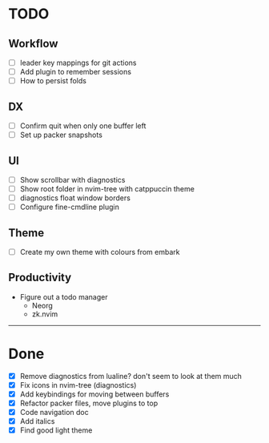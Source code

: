 # TODO

## Workflow
- [ ] leader key mappings for git actions
- [ ] Add plugin to remember sessions
- [ ] How to persist folds

## DX
- [ ] Confirm quit when only one buffer left
- [ ] Set up packer snapshots

## UI
- [ ] Show scrollbar with diagnostics
- [ ] Show root folder in nvim-tree with catppuccin theme
- [ ] diagnostics float window borders 
- [ ] Configure fine-cmdline plugin

## Theme
- [ ] Create my own theme with colours from embark  

## Productivity
- Figure out a todo manager
  - Neorg
  - zk.nvim


---


# Done
- [X] Remove diagnostics from lualine? don't seem to look at them much
- [X] Fix icons in nvim-tree (diagnostics)
- [X] Add keybindings for moving between buffers
- [X] Refactor packer files, move plugins to top
- [X] Code navigation doc
- [X] Add italics 
- [X] Find good light theme

